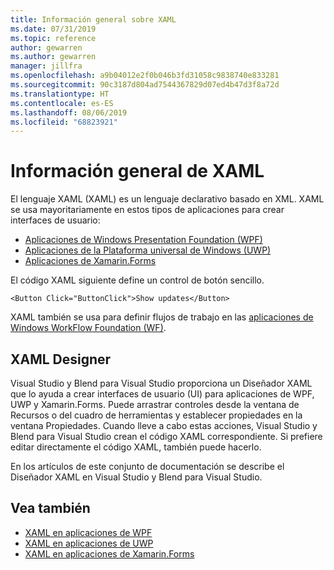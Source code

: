 ```yaml
---
title: Información general sobre XAML
ms.date: 07/31/2019
ms.topic: reference
author: gewarren
ms.author: gewarren
manager: jillfra
ms.openlocfilehash: a9b04012e2f0b046b3fd31058c9838740e833281
ms.sourcegitcommit: 90c3187d804ad7544367829d07ed4b47d3f8a72d
ms.translationtype: HT
ms.contentlocale: es-ES
ms.lasthandoff: 08/06/2019
ms.locfileid: "68823921"
---
```

# <a name="overview-of-xaml"></a>Información general de XAML

El lenguaje XAML (XAML) es un lenguaje declarativo basado en XML. XAML se usa mayoritariamente en estos tipos de aplicaciones para crear interfaces de usuario:

- [Aplicaciones de Windows Presentation Foundation (WPF)](/dotnet/framework/wpf/advanced/xaml-in-wpf)
- [Aplicaciones de la Plataforma universal de Windows (UWP)](/windows/uwp/xaml-platform/xaml-overview)
- [Aplicaciones de Xamarin.Forms](/xamarin/xamarin-forms/xaml/)

El código XAML siguiente define un control de botón sencillo.

```xaml
<Button Click="ButtonClick">Show updates</Button>
```

XAML también se usa para definir flujos de trabajo en las [aplicaciones de Windows WorkFlow Foundation (WF)](/dotnet/framework/windows-workflow-foundation/serializing-workflows-and-activities-to-and-from-xaml).

## <a name="xaml-designer"></a>XAML Designer

Visual Studio y Blend para Visual Studio proporciona un Diseñador XAML que lo ayuda a crear interfaces de usuario (UI) para aplicaciones de WPF, UWP y Xamarin.Forms. Puede arrastrar controles desde la ventana de Recursos o del cuadro de herramientas y establecer propiedades en la ventana Propiedades. Cuando lleve a cabo estas acciones, Visual Studio y Blend para Visual Studio crean el código XAML correspondiente. Si prefiere editar directamente el código XAML, también puede hacerlo.

En los artículos de este conjunto de documentación se describe el Diseñador XAML en Visual Studio y Blend para Visual Studio.

## <a name="see-also"></a>Vea también

- [XAML en aplicaciones de WPF](/dotnet/framework/wpf/advanced/xaml-in-wpf)
- [XAML en aplicaciones de UWP](/windows/uwp/xaml-platform/xaml-overview)
- [XAML en aplicaciones de Xamarin.Forms](/xamarin/xamarin-forms/xaml/)